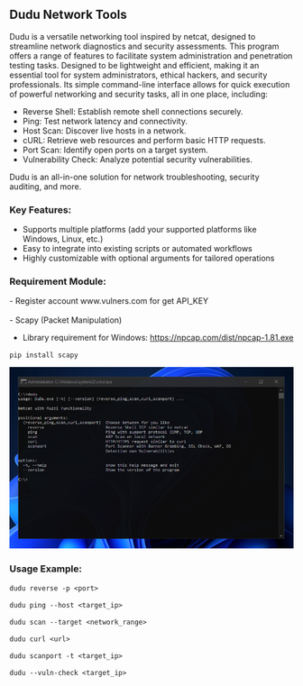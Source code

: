 ## Dudu Network Tools
Dudu is a versatile networking tool inspired by netcat, designed to streamline network diagnostics and security assessments. This program offers a range of features to facilitate system administration and penetration testing tasks. Designed to be lightweight and efficient, making it an essential tool for system administrators, ethical hackers, and security professionals. Its simple command-line interface allows for quick execution of powerful networking and security tasks, all in one place, including:

- Reverse Shell: Establish remote shell connections securely.
- Ping: Test network latency and connectivity.
- Host Scan: Discover live hosts in a network.
- cURL: Retrieve web resources and perform basic HTTP requests.
- Port Scan: Identify open ports on a target system.
- Vulnerability Check: Analyze potential security vulnerabilities.

Dudu is an all-in-one solution for network troubleshooting, security auditing, and more.

<h3>Key Features:</h3>

- Supports multiple platforms (add your supported platforms like Windows, Linux, etc.)
- Easy to integrate into existing scripts or automated workflows
- Highly customizable with optional arguments for tailored operations

<h3>Requirement Module:</h3>
- Register account www.vulners.com for get API_KEY</br></br>
- Scapy (Packet Manipulation)

- Library requirement for Windows: https://npcap.com/dist/npcap-1.81.exe

```
pip install scapy
```


  ![Images](images/y.PNG)

<h3>Usage Example:</h3>

```
dudu reverse -p <port>
```
```
dudu ping --host <target_ip>
```
```
dudu scan --target <network_range>
```
```
dudu curl <url>
```
```
dudu scanport -t <target_ip>
```
```
dudu --vuln-check <target_ip>
```
